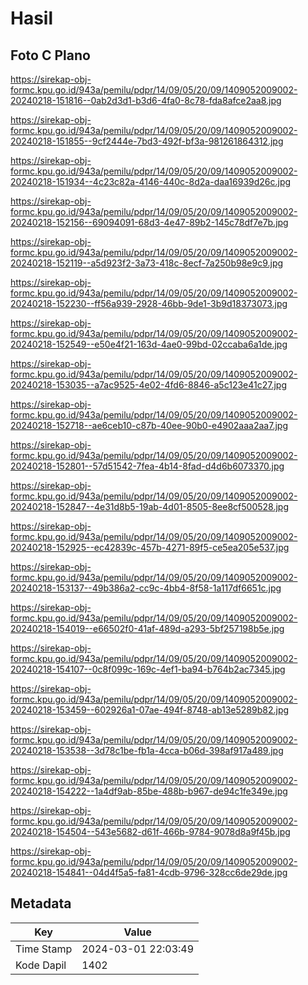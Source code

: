 # Hasil

## Foto C Plano

https://sirekap-obj-formc.kpu.go.id/943a/pemilu/pdpr/14/09/05/20/09/1409052009002-20240218-151816--0ab2d3d1-b3d6-4fa0-8c78-fda8afce2aa8.jpg

https://sirekap-obj-formc.kpu.go.id/943a/pemilu/pdpr/14/09/05/20/09/1409052009002-20240218-151855--9cf2444e-7bd3-492f-bf3a-981261864312.jpg

https://sirekap-obj-formc.kpu.go.id/943a/pemilu/pdpr/14/09/05/20/09/1409052009002-20240218-151934--4c23c82a-4146-440c-8d2a-daa16939d26c.jpg

https://sirekap-obj-formc.kpu.go.id/943a/pemilu/pdpr/14/09/05/20/09/1409052009002-20240218-152156--69094091-68d3-4e47-89b2-145c78df7e7b.jpg

https://sirekap-obj-formc.kpu.go.id/943a/pemilu/pdpr/14/09/05/20/09/1409052009002-20240218-152119--a5d923f2-3a73-418c-8ecf-7a250b98e9c9.jpg

https://sirekap-obj-formc.kpu.go.id/943a/pemilu/pdpr/14/09/05/20/09/1409052009002-20240218-152230--ff56a939-2928-46bb-9de1-3b9d18373073.jpg

https://sirekap-obj-formc.kpu.go.id/943a/pemilu/pdpr/14/09/05/20/09/1409052009002-20240218-152549--e50e4f21-163d-4ae0-99bd-02ccaba6a1de.jpg

https://sirekap-obj-formc.kpu.go.id/943a/pemilu/pdpr/14/09/05/20/09/1409052009002-20240218-153035--a7ac9525-4e02-4fd6-8846-a5c123e41c27.jpg

https://sirekap-obj-formc.kpu.go.id/943a/pemilu/pdpr/14/09/05/20/09/1409052009002-20240218-152718--ae6ceb10-c87b-40ee-90b0-e4902aaa2aa7.jpg

https://sirekap-obj-formc.kpu.go.id/943a/pemilu/pdpr/14/09/05/20/09/1409052009002-20240218-152801--57d51542-7fea-4b14-8fad-d4d6b6073370.jpg

https://sirekap-obj-formc.kpu.go.id/943a/pemilu/pdpr/14/09/05/20/09/1409052009002-20240218-152847--4e31d8b5-19ab-4d01-8505-8ee8cf500528.jpg

https://sirekap-obj-formc.kpu.go.id/943a/pemilu/pdpr/14/09/05/20/09/1409052009002-20240218-152925--ec42839c-457b-4271-89f5-ce5ea205e537.jpg

https://sirekap-obj-formc.kpu.go.id/943a/pemilu/pdpr/14/09/05/20/09/1409052009002-20240218-153137--49b386a2-cc9c-4bb4-8f58-1a117df6651c.jpg

https://sirekap-obj-formc.kpu.go.id/943a/pemilu/pdpr/14/09/05/20/09/1409052009002-20240218-154019--e66502f0-41af-489d-a293-5bf257198b5e.jpg

https://sirekap-obj-formc.kpu.go.id/943a/pemilu/pdpr/14/09/05/20/09/1409052009002-20240218-154107--0c8f099c-169c-4ef1-ba94-b764b2ac7345.jpg

https://sirekap-obj-formc.kpu.go.id/943a/pemilu/pdpr/14/09/05/20/09/1409052009002-20240218-153459--602926a1-07ae-494f-8748-ab13e5289b82.jpg

https://sirekap-obj-formc.kpu.go.id/943a/pemilu/pdpr/14/09/05/20/09/1409052009002-20240218-153538--3d78c1be-fb1a-4cca-b06d-398af917a489.jpg

https://sirekap-obj-formc.kpu.go.id/943a/pemilu/pdpr/14/09/05/20/09/1409052009002-20240218-154222--1a4df9ab-85be-488b-b967-de94c1fe349e.jpg

https://sirekap-obj-formc.kpu.go.id/943a/pemilu/pdpr/14/09/05/20/09/1409052009002-20240218-154504--543e5682-d61f-466b-9784-9078d8a9f45b.jpg

https://sirekap-obj-formc.kpu.go.id/943a/pemilu/pdpr/14/09/05/20/09/1409052009002-20240218-154841--04d4f5a5-fa81-4cdb-9796-328cc6de29de.jpg


## Metadata

| Key        | Value               |
| ---------- | ------------------- |
| Time Stamp | 2024-03-01 22:03:49 |
| Kode Dapil | 1402                |



